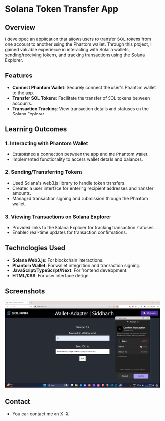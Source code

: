 # Solana Token Transfer App

## Overview

I developed an application that allows users to transfer SOL tokens from one account to another using the Phantom wallet. Through this project, I gained valuable experience in interacting with Solana wallets, sending/receiving tokens, and tracking transactions using the Solana Explorer.

## Features

- **Connect Phantom Wallet**: Securely connect the user's Phantom wallet to the app.
- **Transfer SOL Tokens**: Facilitate the transfer of SOL tokens between accounts.
- **Transaction Tracking**: View transaction details and statuses on the Solana Explorer.

## Learning Outcomes

### 1. Interacting with Phantom Wallet

- Established a connection between the app and the Phantom wallet.
- Implemented functionality to access wallet details and balances.

### 2. Sending/Transferring Tokens

- Used Solana's web3.js library to handle token transfers.
- Created a user interface for entering recipient addresses and transfer amounts.
- Managed transaction signing and submission through the Phantom wallet.

### 3. Viewing Transactions on Solana Explorer

- Provided links to the Solana Explorer for tracking transaction statuses.
- Enabled real-time updates for transaction confirmations.

## Technologies Used

- **Solana Web3.js**: For blockchain interactions.
- **Phantom Wallet**: For wallet integration and transaction signing.
- **JavaScript/TypeScript/Next**: For frontend development.
- **HTML/CSS**: For user interface design.

## Screenshots

![Screenshot](https://raw.githubusercontent.com/siddharthharshraj/solana-wallet-app/main/assets/main-h.png)


## Contact

- You can contact me on X :[X](https://x.com/sid__web3)
